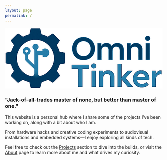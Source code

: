 ```yaml
---
layout: page
permalink: /
---
```


![](/assets/img/OT.png)

### "Jack-of-all-trades master of none, but better than master of one."

This website is a personal hub where I share some of the projects I’ve been working on, along with a bit about who I am.

From hardware hacks and creative coding experiments to audiovisual installations and embedded systems—I enjoy exploring all kinds of tech.

Feel free to check out the [Projects](/projects) section to dive into the builds, or visit the [About](/about)  page to learn more about me and what drives my curiosity.